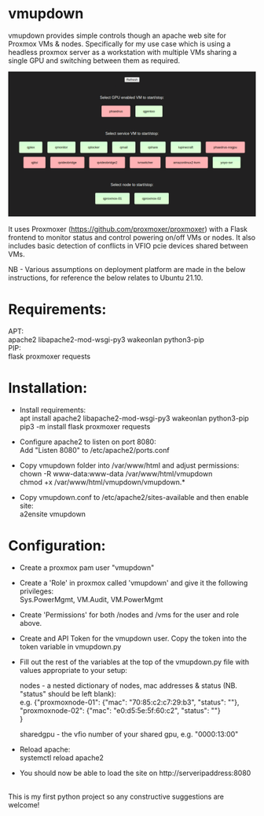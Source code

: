 # vmupdown
vmupdown provides simple controls though an apache web site for Proxmox VMs & nodes. Specifically for my use case which is using a headless proxmox server as a workstation with multiple VMs sharing a single GPU and switching between them as required.

![screenshot-1](images/vmupdown-1.png)

It uses Proxmoxer (https://github.com/proxmoxer/proxmoxer) with a Flask frontend to monitor status and control powering on/off VMs or nodes. It also includes basic detection of conflicts in VFIO pcie devices shared between VMs.

NB - Various assumptions on deployment platform are made in the below instructions, for reference the below relates to Ubuntu 21.10.

# Requirements:
APT:
<br />apache2 libapache2-mod-wsgi-py3 wakeonlan python3-pip
<br />PIP:
<br />flask proxmoxer requests

# Installation:
- Install requirements:
<br />apt install apache2 libapache2-mod-wsgi-py3 wakeonlan python3-pip
<br />pip3 -m install flask proxmoxer requests
- Configure apache2 to listen on port 8080:
<br />Add "Listen 8080" to /etc/apache2/ports.conf

- Copy vmupdown folder into /var/www/html and adjust permissions:<br />
chown -R www-data:www-data /var/www/html/vmupdown<br />
chmod +x /var/www/html/vmupdown/vmupdown.*

- Copy vmupdown.conf to /etc/apache2/sites-available and then enable site:
<br />a2ensite vmupdown

# Configuration:
- Create a proxmox pam user "vmupdown"
- Create a 'Role' in proxmox called 'vmupdown' and give it the following privileges:
<br />Sys.PowerMgmt, VM.Audit, VM.PowerMgmt
- Create 'Permissions' for both /nodes and /vms for the user and role above.
- Create and API Token for the vmupdown user. Copy the token into the token variable in vmupdown.py
- Fill out the rest of the variables at the top of the vmupdown.py file with values appropriate to your setup:
  
  nodes - a nested dictionary of nodes, mac addresses & status (NB. "status" should be left blank):
  <br />e.g. {"proxmoxnode-01": {"mac": "70:85:c2:c7:29:b3", "status": ""},
  <br />"proxmoxnode-02": {"mac": "e0:d5:5e:5f:60:c2", "status": ""}
  <br />}

  sharedgpu - the vfio number of your shared gpu, e.g. "0000:13:00"

- Reload apache:
<br />systemctl reload apache2

- You should now be able to load the site on http://serveripaddress:8080


<br />This is my first python project so any constructive suggestions are welcome!

